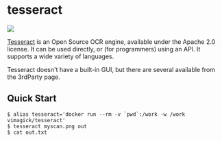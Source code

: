 tesseract
=========

![](https://badge.imagelayers.io/vimagick/tesseract:latest.svg)

[Tesseract][1] is an Open Source OCR engine, available under the Apache 2.0
license. It can be used directly, or (for programmers) using an API. It
supports a wide variety of languages.

Tesseract doesn't have a built-in GUI, but there are several available from the
3rdParty page.

Quick Start
-----------

```
$ alias tesseract='docker run --rm -v `pwd`:/work -w /work vimagick/tesseract'
$ tesseract myscan.png out
$ cat out.txt
```

[1]: https://github.com/tesseract-ocr/tesseract
